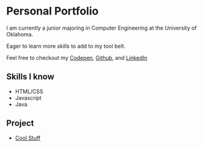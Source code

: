 # Personal Portfolio
I am currently a junior majoring in Computer Engineering at the University of Oklahoma.

Eager to learn more skills to add to my tool belt.

Feel free to checkout my [Codepen](https://codepen.io/jasonftieu/), [Github](https://github.com/jasonftieu), and [LinkedIn](https://www.linkedin.com/in/jason-tieu/)

## Skills I know
- HTML/CSS
- Javascript
- Java

## Project
- [Cool Stuff](https://codepen.io/jasonftieu/pen/OxBVjo)
